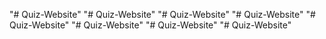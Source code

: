 "# Quiz-Website" 
"# Quiz-Website" 
"# Quiz-Website" 
"# Quiz-Website" 
"# Quiz-Website" 
"# Quiz-Website" 
"# Quiz-Website" 
"# Quiz-Website" 
